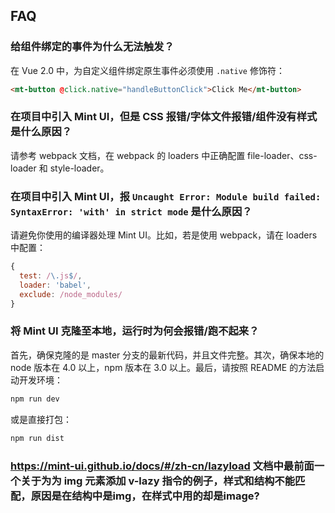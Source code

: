 ## FAQ

### 给组件绑定的事件为什么无法触发？

在 Vue 2.0 中，为自定义组件绑定原生事件必须使用 `.native` 修饰符：
```html
<mt-button @click.native="handleButtonClick">Click Me</mt-button>
```

### 在项目中引入 Mint UI，但是 CSS 报错/字体文件报错/组件没有样式是什么原因？

请参考 webpack 文档，在 webpack 的 loaders 中正确配置 file-loader、css-loader 和 style-loader。

### 在项目中引入 Mint UI，报 `Uncaught Error: Module build failed: SyntaxError: 'with' in strict mode` 是什么原因？

请避免你使用的编译器处理 Mint UI。比如，若是使用 webpack，请在 loaders 中配置：
```javascript
{
  test: /\.js$/,
  loader: 'babel',
  exclude: /node_modules/
}
```

### 将 Mint UI 克隆至本地，运行时为何会报错/跑不起来？

首先，确保克隆的是 master 分支的最新代码，并且文件完整。其次，确保本地的 node 版本在 4.0 以上，npm 版本在 3.0 以上。最后，请按照 README 的方法启动开发环境：

```bash
npm run dev
```

或是直接打包：

```bash
npm run dist
```
### https://mint-ui.github.io/docs/#/zh-cn/lazyload 文档中最前面一个关于为为 img 元素添加 v-lazy 指令的例子，样式和结构不能匹配，原因是在结构中是img，在样式中用的却是image?
